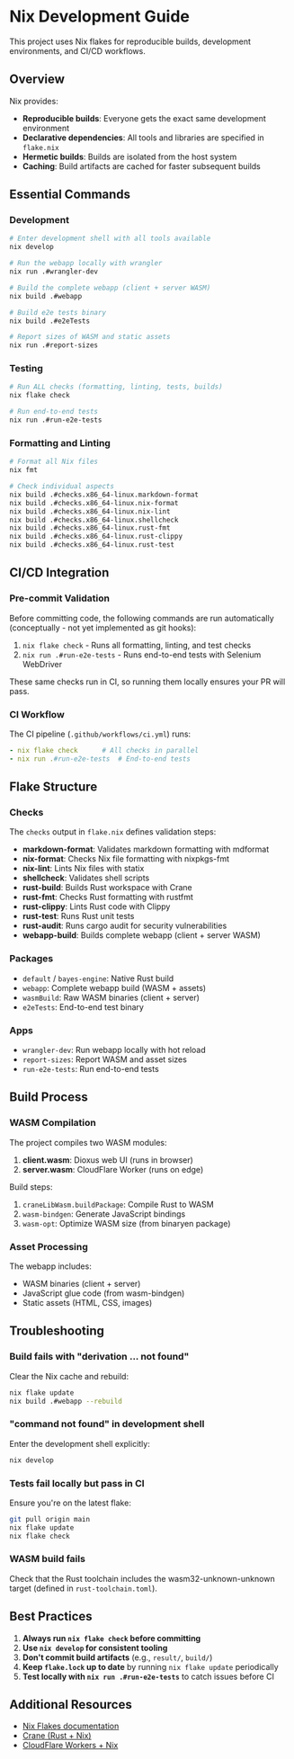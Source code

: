 # Nix Development Guide

This project uses Nix flakes for reproducible builds, development environments, and CI/CD workflows.

## Overview

Nix provides:

- **Reproducible builds**: Everyone gets the exact same development environment
- **Declarative dependencies**: All tools and libraries are specified in `flake.nix`
- **Hermetic builds**: Builds are isolated from the host system
- **Caching**: Build artifacts are cached for faster subsequent builds

## Essential Commands

### Development

```bash
# Enter development shell with all tools available
nix develop

# Run the webapp locally with wrangler
nix run .#wrangler-dev

# Build the complete webapp (client + server WASM)
nix build .#webapp

# Build e2e tests binary
nix build .#e2eTests

# Report sizes of WASM and static assets
nix run .#report-sizes
```

### Testing

```bash
# Run ALL checks (formatting, linting, tests, builds)
nix flake check

# Run end-to-end tests
nix run .#run-e2e-tests
```

### Formatting and Linting

```bash
# Format all Nix files
nix fmt

# Check individual aspects
nix build .#checks.x86_64-linux.markdown-format
nix build .#checks.x86_64-linux.nix-format
nix build .#checks.x86_64-linux.nix-lint
nix build .#checks.x86_64-linux.shellcheck
nix build .#checks.x86_64-linux.rust-fmt
nix build .#checks.x86_64-linux.rust-clippy
nix build .#checks.x86_64-linux.rust-test
```

## CI/CD Integration

### Pre-commit Validation

Before committing code, the following commands are run automatically (conceptually - not yet implemented as git hooks):

1. `nix flake check` - Runs all formatting, linting, and test checks
2. `nix run .#run-e2e-tests` - Runs end-to-end tests with Selenium WebDriver

These same checks run in CI, so running them locally ensures your PR will pass.

### CI Workflow

The CI pipeline (`.github/workflows/ci.yml`) runs:

```yaml
- nix flake check      # All checks in parallel
- nix run .#run-e2e-tests  # End-to-end tests
```

## Flake Structure

### Checks

The `checks` output in `flake.nix` defines validation steps:

- **markdown-format**: Validates markdown formatting with mdformat
- **nix-format**: Checks Nix file formatting with nixpkgs-fmt
- **nix-lint**: Lints Nix files with statix
- **shellcheck**: Validates shell scripts
- **rust-build**: Builds Rust workspace with Crane
- **rust-fmt**: Checks Rust formatting with rustfmt
- **rust-clippy**: Lints Rust code with Clippy
- **rust-test**: Runs Rust unit tests
- **rust-audit**: Runs cargo audit for security vulnerabilities
- **webapp-build**: Builds complete webapp (client + server WASM)

### Packages

- `default` / `bayes-engine`: Native Rust build
- `webapp`: Complete webapp build (WASM + assets)
- `wasmBuild`: Raw WASM binaries (client + server)
- `e2eTests`: End-to-end test binary

### Apps

- `wrangler-dev`: Run webapp locally with hot reload
- `report-sizes`: Report WASM and asset sizes
- `run-e2e-tests`: Run end-to-end tests

## Build Process

### WASM Compilation

The project compiles two WASM modules:

1. **client.wasm**: Dioxus web UI (runs in browser)
2. **server.wasm**: CloudFlare Worker (runs on edge)

Build steps:

1. `craneLibWasm.buildPackage`: Compile Rust to WASM
2. `wasm-bindgen`: Generate JavaScript bindings
3. `wasm-opt`: Optimize WASM size (from binaryen package)

### Asset Processing

The webapp includes:

- WASM binaries (client + server)
- JavaScript glue code (from wasm-bindgen)
- Static assets (HTML, CSS, images)

## Troubleshooting

### Build fails with "derivation ... not found"

Clear the Nix cache and rebuild:

```bash
nix flake update
nix build .#webapp --rebuild
```

### "command not found" in development shell

Enter the development shell explicitly:

```bash
nix develop
```

### Tests fail locally but pass in CI

Ensure you're on the latest flake:

```bash
git pull origin main
nix flake update
nix flake check
```

### WASM build fails

Check that the Rust toolchain includes the wasm32-unknown-unknown target (defined in `rust-toolchain.toml`).

## Best Practices

1. **Always run `nix flake check` before committing**
2. **Use `nix develop` for consistent tooling**
3. **Don't commit build artifacts** (e.g., `result/`, `build/`)
4. **Keep `flake.lock` up to date** by running `nix flake update` periodically
5. **Test locally with `nix run .#run-e2e-tests`** to catch issues before CI

## Additional Resources

- [Nix Flakes documentation](https://nixos.wiki/wiki/Flakes)
- [Crane (Rust + Nix)](https://github.com/ipetkov/crane)
- [CloudFlare Workers + Nix](https://github.com/cloudflare/workers-sdk)
